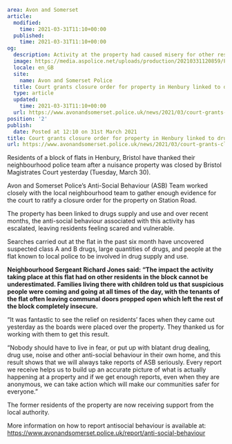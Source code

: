 ```yaml
area: Avon and Somerset
article:
  modified:
    time: 2021-03-31T11:10+00:00
  published:
    time: 2021-03-31T11:10+00:00
og:
  description: Activity at the property had caused misery for other residents in the block for months&#8230;
  image: https://media.aspolice.net/uploads/production/20210331120859/Flat-boarded-up.jpeg
  locale: en_GB
  site:
    name: Avon and Somerset Police
  title: Court grants closure order for property in Henbury linked to drugs and anti&#x2d;social behaviour | Avon and Somerset Police
  type: article
  updated:
    time: 2021-03-31T11:10+00:00
  url: https://www.avonandsomerset.police.uk/news/2021/03/court-grants-closure-order-for-property-in-henbury-linked-to-drugs-and-anti-social-behaviour/
position: '2'
publish:
  date: Posted at 12:10 on 31st March 2021
title: Court grants closure order for property in Henbury linked to drugs and anti&#x2d;social behaviour | Avon and Somerset Police
url: https://www.avonandsomerset.police.uk/news/2021/03/court-grants-closure-order-for-property-in-henbury-linked-to-drugs-and-anti-social-behaviour/
```

Residents of a block of flats in Henbury, Bristol have thanked their neighbourhood police team after a nuisance property was closed by Bristol Magistrates Court yesterday (Tuesday, March 30).

Avon and Somerset Police’s Anti-Social Behaviour (ASB) Team worked closely with the local neighbourhood team to gather enough evidence for the court to ratify a closure order for the property on Station Road.

The property has been linked to drugs supply and use and over recent months, the anti-social behaviour associated with this activity has escalated, leaving residents feeling scared and vulnerable.

Searches carried out at the flat in the past six month have uncovered suspected class A and B drugs, large quantities of drugs, and people at the flat known to local police to be involved in drug supply and use.

**Neighbourhood Sergeant Richard Jones said: “The impact the activity taking place at this flat had on other residents in the block cannot be underestimated. Families living there with children told us that suspicious people were coming and going at all times of the day, with the tenants of the flat often leaving communal doors propped open which left the rest of the block completely insecure.**

“It was fantastic to see the relief on residents’ faces when they came out yesterday as the boards were placed over the property. They thanked us for working with them to get this result.

“Nobody should have to live in fear, or put up with blatant drug dealing, drug use, noise and other anti-social behaviour in their own home, and this result shows that we will always take reports of ASB seriously. Every report we receive helps us to build up an accurate picture of what is actually happening at a property and if we get enough reports, even when they are anonymous, we can take action which will make our communities safer for everyone.”

The former residents of the property are now receiving support from the local authority.

More information on how to report antisocial behaviour is available at: https://www.avonandsomerset.police.uk/report/anti-social-behaviour
